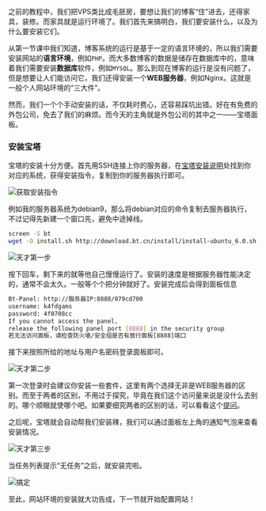 之前的教程中，我们把VPS类比成毛胚房，要想让我们的博客“住”进去，还得家具，装修。而家具就是运行环境了。我们首先来搞明白，我们要安装什么，以及为什么要安装它们。

从第一节课中我们知道，博客系统的运行是基于一定的语言环境的，所以我们需要安装网站的**语言环境**，例如`PHP`。而大多数博客的数据是储存在数据库中的，意味着我们需要安装**数据库**软件，例如`MYSQL`。那么到现在博客的运行是没有问题了，但是想要让人们能访问它，我们还得安装一个**WEB服务器**，例如Nginx。这就是一般个人网站环境的“三大件”。

然而，我们一个个手动安装的话，不仅耗时费心，还容易踩坑出错。好在有免费的外包公司，免去了我们的麻烦。而今天的主角就是外包公司的其中之一——宝塔面板。

### 安装宝塔

宝塔的安装十分方便。首先用SSH连接上你的服务器，在[宝塔安装说明](https://bt.cn/bbs/thread-19376-1-1.html)处找到你对应的系统，获得安装指令，复制到你的服务器执行即可。

![获取安装指令](https://cdn.exia.xyz/img/imouto/course5/bt_install.jpg)

例如我的服务器系统为debian9，那么将debian对应的命令复制去服务器执行，不过记得先新建一个窗口先，避免中途掉线。

```bash
screen -S bt
wget -O install.sh http://download.bt.cn/install/install-ubuntu_6.0.sh && bash install.sh
```

![天才第一步](https://cdn.exia.xyz/img/imouto/course5/install1.jpg)

按下回车，剩下来的就等他自己慢慢运行了。安装的速度是根据服务器性能决定的，通常不会太久。一般等个个把分钟就好了。安装完成后会得到面板信息

```bash
Bt-Panel: http://服务器IP:8888/079cd700
username: k4fdgams
password: 4f0708cc
If you cannot access the panel,
release the following panel port [8888] in the security group
若无法访问面板，请检查防火墙/安全组是否有放行面板[8888]端口
```

接下来按照所给的地址与用户名密码登录面板即可。

![天才第二步](https://cdn.exia.xyz/img/imouto/course5/install2.jpg)

第一次登录时会建议你安装一些套件，这里有两个选择无非是WEB服务器的区别。而至于两者的区别，不用过于探究，毕竟在我们这个访问量来说是没什么去别的。哪个顺眼就使哪个吧。如果要细究两者的区别的话，可以看看这个[提问](https://www.zhihu.com/question/19571087/answer/12313829)。

之后呢，宝塔就会自动帮我们安装辣，我们可以通过面板左上角的通知气泡来查看安装情况。

![天才第三步](https://cdn.exia.xyz/img/imouto/course5/install4.jpg)

当任务列表提示“无任务”之后，就安装完啦。

![搞定](https://cdn.exia.xyz/img/imouto/course5/install5.jpg)



至此，网站环境的安装就大功告成，下一节就开始配置网站！